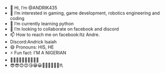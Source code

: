 - 👋 Hi, I’m @ANDRIK435
- 👀 I’m interested in gaming, game development, robotics engineering and coding
- 🌱 I’m currently learning python 
- 💞️ I’m looking to collaborate on facebook and discord
- 📫 How to reach me on facebook:Itz Andre.
- Discord:Andrick Isaiah
- 😄 Pronouns: HIS, HE
- ⚡ Fun fact: I'M A NIGERIAN
- 👦🏻👦🏻👦🏻👦🏻👦🏻
- 😎😎😍😍😘😁😀🤑🤑🤑🤑🤑💞♏

